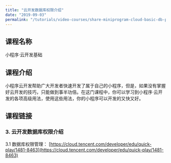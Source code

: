 ```yaml
---
title: "云开发数据库权限介绍"
date: "2019-09-03"
permalink: "/tutorials/video-courses/share-miniprogram-cloud-basic-db-permission"
---
```


## 课程名称

小程序·云开发基础

## 课程介绍

小程序云开发帮助广大开发者快速开发了属于自己的小程序，但是，如果没有掌握好云开发的技巧，只能做到事半功倍。在这门课程中，你可以学习到小程序·云开发的各项高级用法，使用这些用法，你的小程序可以开发的又快又好。

## 课程链接

### 3. 云开发数据库权限介绍

3.1 数据库权限管理：
[https://cloud.tencent.com/developer/edu/quick-play/1481-8463](https://cloud.tencent.com/developer/edu/quick-play/1481-8463)
